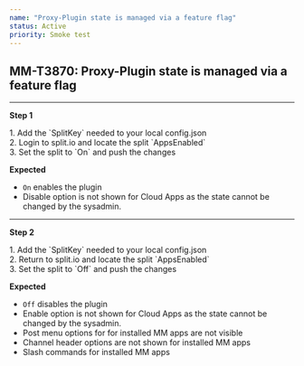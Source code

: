 ```yaml
---
name: "Proxy-Plugin state is managed via a feature flag"
status: Active
priority: Smoke test
---
```


## MM-T3870: Proxy-Plugin state is managed via a feature flag

---

**Step 1**

1\. Add the \`SplitKey\` needed to your local config.json\
2\. Login to split.io and locate the split \`AppsEnabled\`\
3\. Set the split to \`On\` and push the changes

**Expected**

- `On` enables the plugin
- Disable option is not shown for Cloud Apps as the state cannot be changed by the sysadmin.

---

**Step 2**

1\. Add the \`SplitKey\` needed to your local config.json\
2\. Return to split.io and locate the split \`AppsEnabled\`\
3\. Set the split to \`Off\` and push the changes

**Expected**

- `Off` disables the plugin
- Enable option is not shown for Cloud Apps as the state cannot be changed by the sysadmin.
- Post menu options for for installed MM apps are not visible
- Channel header options are not shown for installed MM apps
- Slash commands for installed MM apps
